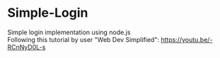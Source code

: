 # Simple-Login
Simple login implementation using node.js \
Following this tutorial by user "Web Dev Simplified": https://youtu.be/-RCnNyD0L-s
